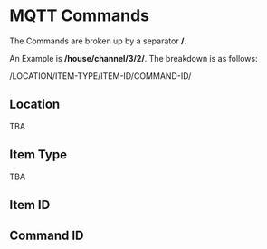 # MQTT Commands

The Commands are broken up by a separator **/**.

An Example is **/house/channel/3/2/**. The breakdown is as follows:

/LOCATION/ITEM-TYPE/ITEM-ID/COMMAND-ID/

## Location
TBA

## Item Type
TBA

## Item ID

## Command ID

